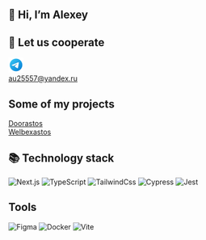 ## 👋 Hi, I’m Alexey

## 📮 Let us cooperate

<a href="https://t.me/alexeyuvv" target="_blank"><img src="icons/telegram-icons8.png" height="30px"></img></a><br />
<a href="mailto:au25557@yandex.ru" target="_blank">au25557@yandex.ru</a>

## Some of my projects
[Doorastos](https://doorastos.vercel.app/)<br />
[Welbexastos](https://welbexastos.vercel.app/)<br />

## 📚 Technology stack
![Next.js](https://img.shields.io/badge/next.js-000000?style=for-the-badge&logo=nextdotjs&logoColor=white)
![TypeScript](https://img.shields.io/badge/-TypeScript-007ACC?style=flat-square&logo=typescript&logoColor=white)
![TailwindCss](https://img.shields.io/badge/-TailwindCSS-%231a202c?style=flat-square&logo=tailwind-css)
![Cypress](https://img.shields.io/badge/-cypress-%23E5E5E5?style=for-the-badge&logo=cypress&logoColor=058a5e)
![Jest](https://img.shields.io/badge/-jest-%23C21325?style=for-the-badge&logo=jest&logoColor=white)

## Tools
![Figma](https://img.shields.io/badge/figma-%23F24E1E.svg?style=for-the-badge&logo=figma&logoColor=white)
![Docker](https://img.shields.io/badge/docker-%230db7ed.svg?style=for-the-badge&logo=docker&logoColor=white)
![Vite](https://img.shields.io/badge/vite-%23646CFF.svg?style=for-the-badge&logo=vite&logoColor=white)
